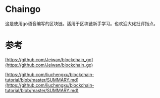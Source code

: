 # Chaingo

这是使用go语音编写的区块链。适用于区块链新手学习。也欢迎大佬批评指点。

# 参考
[https://github.com/Jeiwan/blockchain_go](https://github.com/Jeiwan/blockchain_go)

[https://github.com/liuchengxu/blockchain-tutorial/blob/master/SUMMARY.md](https://github.com/liuchengxu/blockchain-tutorial/blob/master/SUMMARY.md)